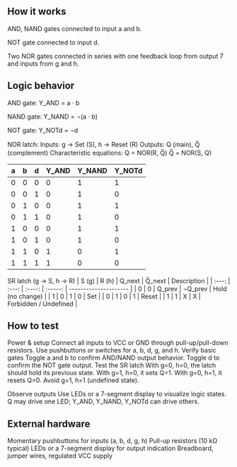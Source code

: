 <!---

This file is used to generate your project datasheet. Please fill in the information below and delete any unused
sections.

You can also include images in this folder and reference them in the markdown. Each image must be less than
512 kb in size, and the combined size of all images must be less than 1 MB.
-->

## How it works

AND, NAND gates connected to input a and b.

NOT gate connected to input d.

Two NOR gates connected in series with one feedback loop from output 7 and inputs from g and h.

## Logic behavior

AND gate: Y_AND = a · b

NAND gate: Y_NAND = ¬(a · b)

NOT gate: Y_NOTd = ¬d

NOR latch:
  Inputs: g → Set (S), h → Reset (R)
  Outputs: Q (main), Q̅ (complement)
  Characteristic equations:
    Q = NOR(R, Q̅)
    Q̅ = NOR(S, Q)

| a | b | d | Y_AND | Y_NAND | Y_NOTd |
| - | - | - | ----- | ------ | ------ |
| 0 | 0 | 0 | 0     | 1      | 1      |
| 0 | 0 | 1 | 0     | 1      | 0      |
| 0 | 1 | 0 | 0     | 1      | 1      |
| 0 | 1 | 1 | 0     | 1      | 0      |
| 1 | 0 | 0 | 0     | 1      | 1      |
| 1 | 0 | 1 | 0     | 1      | 0      |
| 1 | 1 | 0 | 1     | 0      | 1      |
| 1 | 1 | 1 | 1     | 0      | 0      |


SR latch (g → S, h → R)
| S (g) | R (h) | Q_next | Q̅_next | Description           |
| :---: | :---: | :----: | :-----: | --------------------- |
|   0   |   0   | Q_prev | ¬Q_prev | Hold (no change)      |
|   1   |   0   |    1   |    0    | Set                   |
|   0   |   1   |    0   |    1    | Reset                 |
|   1   |   1   |    X   |    X    | Forbidden / Undefined |


## How to test


Power & setup
Connect all inputs to VCC or GND through pull-up/pull-down resistors.
Use pushbuttons or switches for a, b, d, g, and h.
Verify basic gates
Toggle a and b to confirm AND/NAND output behavior.
Toggle d to confirm the NOT gate output.
Test the SR latch
With g=0, h=0, the latch should hold its previous state.
With g=1, h=0, it sets Q=1.
With g=0, h=1, it resets Q=0.
Avoid g=1, h=1 (undefined state).

Observe outputs
Use LEDs or a 7-segment display to visualize logic states.
Q may drive one LED; Y_AND, Y_NAND, Y_NOTd can drive others.

## External hardware

Momentary pushbuttons for inputs (a, b, d, g, h)
Pull-up resistors (10 kΩ typical)
LEDs or a 7-segment display for output indication
Breadboard, jumper wires, regulated VCC supply
